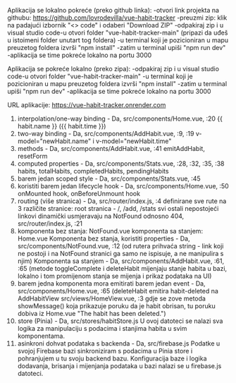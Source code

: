Aplikacija se lokalno pokreće (preko github linka):
-otvori link projekta na githubu: https://github.com/lovrodevilla/vue-habit-tracker
-preuzmi zip: klik na padajući izbornik "<> code" i odaberi "Download ZIP"
-odpakiraj zip i u visual studio code-u otvori folder "vue-habit-tracker-main" (pripazi da uđeš u istoimeni folder unutart tog foldera)
-u terminal koji je pozicioniran u mapu preuzetog foldera izvrši "npm install"
-zatim u terminal upiši "npm run dev"
-aplikacija se time pokreće lokalno na portu 3000

Aplikacija se pokreće lokalno (preko zipa):
-odpakiraj zip i u visual studio code-u otvori folder "vue-habit-tracker-main"
-u terminal koji je pozicioniran u mapu preuzetog foldera izvrši "npm install"
-zatim u terminal upiši "npm run dev"
-aplikacija se time pokreće lokalno na portu 3000


URL aplikacije: https://vue-habit-tracker.onrender.com

1. interpolation/one-way binding - Da, src/components/Home.vue, :20 
   <span>{{ habit.name }} ({{ habit.time }})</span>
2. two-way binding - Da, src/components/AddHabit.vue, :9, :19
   v-model="newHabit.name" i v-model="newHabit.time"
3. methods - Da, src/components/AddHabit.vue, :41 
   emitAddHabit, resetForm
4. computed properties - Da, src/components/Stats.vue, :28, :32, :35, :38 
   habits, totalHabits, completedHabits, pendingHabits
5. barem jedan scoped style - Da, src/components/Stats.vue, :45
6. koristiti barem jedan lifecycle hook - Da, src/components/Home.vue, :50 
   onMounted hook, onBeforeUnmount hook
7. routing (više stranica) - Da, src/router/index.js, :4
   definirane sve rute na 3 različite stranice: root stranica - /, /add, /stats
	svi ostali nepostojeći linkovi dinamički usmjeravaju na NotFound odnosno 404, src/router/index.js, :21
8. komponenta bez stanja: NotFound.vue 
	komponenta sa stanjem: Home.vue
   Komponenta bez stanja, koristiti properties - Da, src/components/NotFound.vue, :12 (od rutera prihvaća string - link koji ne postoji i na NotFound stranici ga samo ne ispisuje, a ne manipulira s njim)
   Komponenta sa stanjem - Da, src/components/AddHabit.vue, :61, :65 (metode toggleComplete i deleteHabit mijenjaju stanje habita u bazi, lokalno i tom promijenom stanja se mijenja i prikaz podataka na UI)
9. barem jedna komponenta mora emitirati barem jedan event - Da, src/components/Home.vue, :65
	(deleteHabit emitira habit-deleted na AddHabitView src/views/HomeView.vue, :3 gdje se zove metoda showMessage() koja prikazuje poruku da je habit obrisan, tu poruku dobiva iz Home.vue "The habit has been deleted.")
10. store (Pinia) - Da, src/stores/habitStore.js
	U ovoj datoteci se nalazi sva logika za manipulaciju s podacima i stanjima habita u svim komponentama.
11. asinkroni dohvat podataka s backenda - Da, src/firebase.js
	Podatke u svojoj Firebase bazi sinkroniziram s podacima u Pinia store i pohranjujem u tu svoju backend bazu.
	Konfiguracija baze i logika dodavanja, brisanja i mijenjanja podataka u bazi nalazi se u firebase.js datoteci.  